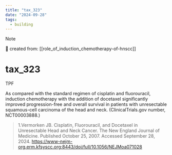 ```yaml
---
title: "tax_323"
date: "2024-09-28"
tags:
  - building
---
```


> [!NOTE]
> 🌱 created from: [[role_of_induction_chemotherapy-of-hnscc]]

# tax_323

TPF

As compared with the standard regimen of cisplatin and fluorouracil, induction chemotherapy with the addition of docetaxel significantly improved progression-free and overall survival in patients with unresectable squamous-cell carcinoma of the head and neck. (ClinicalTrials.gov number, NCT00003888.)

> 1.Vermorken JB. Cisplatin, Fluorouracil, and Docetaxel in Unresectable Head and Neck Cancer. The New England Journal of Medicine. Published October 25, 2007. Accessed September 28, 2024. <https://www-nejm-org.erm.kfsyscc.org:8443/doi/full/10.1056/NEJMoa071028>
